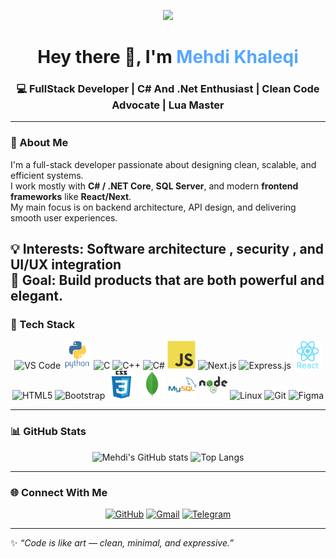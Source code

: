 <p align="center">
  <img src="https://capsule-render.vercel.app/api?type=waving&color=gradient&text=Hello!&height=100&section=header"/>
</p>


<h1 align="center">Hey there 👋, I'm <span style="color:#58a6ff;">Mehdi Khaleqi</span></h1>
<h3 align="center">💻 FullStack Developer | C# And .Net Enthusiast | Clean Code Advocate | Lua Master </h3>

---

### 🧠 About Me

I'm a full-stack developer passionate about designing clean, scalable, and efficient systems.  
I work mostly with **C# / .NET Core**, **SQL Server**, and modern **frontend frameworks** like **React/Next**.  
My main focus is on backend architecture, API design, and delivering smooth user experiences.

💡 **Interests:** Software architecture , security , and UI/UX integration  
🎯 **Goal:** Build products that are both powerful and elegant.  
---

### 🧰 Tech Stack

<div align="center">

<p align="center">
  <img src="https://cdn.jsdelivr.net/gh/devicons/devicon/icons/vscode/vscode-original.svg" width="45" height="45" alt="VS Code"/>
  <img src="https://raw.githubusercontent.com/devicons/devicon/master/icons/python/python-original-wordmark.svg" width="45" height="45" alt="Python"/>
  <img src="https://cdn.jsdelivr.net/gh/devicons/devicon/icons/c/c-original.svg" width="45" height="45" alt="C"/>
  <img src="https://cdn.jsdelivr.net/gh/devicons/devicon/icons/cplusplus/cplusplus-original.svg" width="45" height="45" alt="C++"/>
  <img src="https://upload.wikimedia.org/wikipedia/commons/thumb/b/bd/Logo_C_sharp.svg/256px-Logo_C_sharp.svg.png?20221121173824" width="45" height="45" alt="C#"/>
  <img src="https://raw.githubusercontent.com/devicons/devicon/master/icons/javascript/javascript-original.svg" width="45" height="45" alt="JavaScript"/>
  <img src="https://www.svgrepo.com/show/354113/nextjs-icon.svg" width="45" height="45" alt="Next.js"/>
  <img src="https://icon.icepanel.io/Technology/png-shadow-512/Express.png" width="45" height="45" alt="Express.js"/>
  <img src="https://raw.githubusercontent.com/devicons/devicon/master/icons/react/react-original-wordmark.svg" width="45" height="45" alt="React"/>
  <img src="https://cdn.jsdelivr.net/gh/devicons/devicon/icons/html5/html5-original.svg" width="45" height="45" alt="HTML5"/>
  <img src="https://cdn.jsdelivr.net/gh/devicons/devicon@latest/icons/bootstrap/bootstrap-original-wordmark.svg" width="45" height="45" alt="Bootstrap"/>
  <img src="https://raw.githubusercontent.com/devicons/devicon/master/icons/css3/css3-original-wordmark.svg" width="45" height="45" alt="CSS3"/>
  <img src="https://raw.githubusercontent.com/devicons/devicon/master/icons/mongodb/mongodb-original.svg" width="45" height="45" alt="MongoDB"/>
  <img src="https://raw.githubusercontent.com/devicons/devicon/master/icons/mysql/mysql-original-wordmark.svg" width="45" height="45" alt="MySQL"/>
  <img src="https://raw.githubusercontent.com/devicons/devicon/master/icons/nodejs/nodejs-original-wordmark.svg" width="45" height="45" alt="Node.js"/>
  <img src="https://cdn.jsdelivr.net/gh/devicons/devicon/icons/linux/linux-original.svg" width="45" height="45" alt="Linux"/>
  <img src="https://cdn.jsdelivr.net/gh/devicons/devicon/icons/git/git-original.svg" width="45" height="45" alt="Git"/>
  <img src="https://cdn.jsdelivr.net/gh/devicons/devicon/icons/figma/figma-original.svg" width="45" height="45" alt="Figma"/>
</p>
</div>

---

### 📊 GitHub Stats

<div align="center">

![Mehdi's GitHub stats](https://github-readme-stats.vercel.app/api?username=RotexRx&show_icons=true&theme=tokyonight)
![Top Langs](https://github-readme-stats.vercel.app/api/top-langs/?username=RotexRx&layout=compact&theme=tokyonight)

</div>


---

### 🌐 Connect With Me

<div align="center">

[![GitHub](https://img.shields.io/badge/GitHub-181717?style=for-the-badge&logo=github)](https://github.com/RotexRx)
[![Gmail](https://img.shields.io/badge/Gmail-D14836?style=for-the-badge&logo=gmail&logoColor=white)](mailto:rotex2021rx@gmail.com)
[![Telegram](https://img.shields.io/badge/Telegram-2CA5E0?style=for-the-badge&logo=telegram&logoColor=white)](https://t.me/rxmahdi)

</div>

---

✨ *“Code is like art — clean, minimal, and expressive.”*
